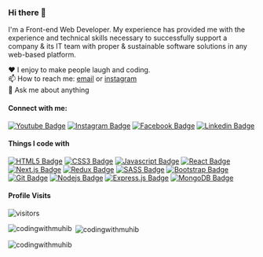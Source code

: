 ### Hi there 👋

I'm a Front-end Web Developer. My experience has provided me with the experience and technical skills necessary to successfully support a company & its IT team with proper & sustainable software solutions in any web-based platform.


♥️ I enjoy to make people laugh and coding. <br/>
📫 How to reach me: [email](dev.muhib01@gmail.com) or [instagram](https://www.instagram.com/ayee_muhib) <br/>
💬 Ask me about anything <br/>


#### Connect with me:

[![Youtube Badge](https://img.shields.io/badge/YouTube-FF0000?style=for-the-badge&logo=youtube&logoColor=white)](https://youtube.com/codingwithmuhib) [![Instagram Badge](https://img.shields.io/badge/Instagram-E4405F?style=for-the-badge&logo=instagram&logoColor=white)](https://instagram.com/ayee_muhib) [![Facebook Badge](https://img.shields.io/badge/Facebook-1877F2?style=for-the-badge&logo=facebook&logoColor=white)](https://facebook.com/codingwithmuhib) [![Linkedin Badge](https://img.shields.io/badge/LinkedIn-0077B5?style=for-the-badge&logo=linkedin&logoColor=white)](https://www.linkedin.com/in/codingwithmuhib/) 


#### Things I code with

[![HTML5 Badge](https://img.shields.io/badge/HTML5-E34F26?style=for-the-badge&logo=html5&logoColor=white)](#)  [![CSS3 Badge](https://img.shields.io/badge/CSS3-1572B6?style=for-the-badge&logo=css3&logoColor=white)](#) [![Javascript Badge](https://img.shields.io/badge/-Javascript-F0DB4F?style=for-the-badge&labelColor=black&logo=javascript&logoColor=F0DB4F)](#)  [![React Badge](https://img.shields.io/badge/-React-61DBFB?style=for-the-badge&labelColor=black&logo=react&logoColor=61DBFB)](#) [![Next.js Badge](https://img.shields.io/badge/next.js-000000?style=for-the-badge&logo=nextdotjs&logoColor=white)](#) [![Redux Badge](https://img.shields.io/badge/Redux-593D88?style=for-the-badge&logo=redux&logoColor=white)](#)  [![SASS Badge](https://img.shields.io/badge/Sass-CC6699?style=for-the-badge&logo=sass&logoColor=white)](#)  [![Bootstrap Badge](https://img.shields.io/badge/Bootstrap-563D7C?style=for-the-badge&logo=bootstrap&logoColor=white)](#)  [![Git Badge](https://img.shields.io/badge/Git-F05032?style=for-the-badge&logo=git&logoColor=white)](#) [![Nodejs Badge](https://img.shields.io/badge/-Nodejs-3C873A?style=for-the-badge&labelColor=black&logo=node.js&logoColor=3C873A)](#) [![Express.js Badge](https://img.shields.io/badge/Express.js-000000?style=for-the-badge&logo=express&logoColor=white)](#) [![MongoDB Badge](https://img.shields.io/badge/MongoDB-4EA94B?style=for-the-badge&logo=mongodb&logoColor=white)](#)


#### Profile Visits

![visitors](https://visitor-badge.glitch.me/badge?page_id=codingwithmuhib.codingwithmuhib)

<p><img align="left" src="https://github-readme-stats.vercel.app/api/top-langs/?username=codingwithmuhib" alt="codingwithmuhib" /></p>

<p>&nbsp;<img align="center" src="https://github-readme-stats.vercel.app/api?username=codingwithmuhib&show_icons=true&locale=en" alt="codingwithmuhib" /></p>

<p><img align="center" src="https://github-readme-streak-stats.herokuapp.com/?user=codingwithmuhib&" alt="codingwithmuhib" /></p>
